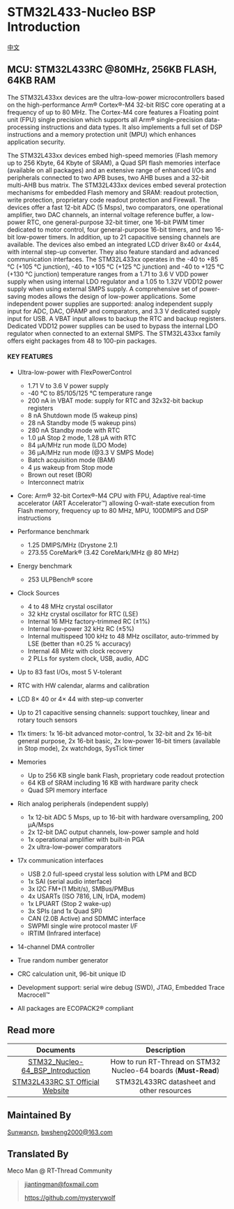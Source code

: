 # STM32L433-Nucleo BSP Introduction

[中文](README_zh.md) 

## MCU: STM32L433RC @80MHz, 256KB FLASH,  64KB RAM

The STM32L433xx devices are the ultra-low-power microcontrollers based on the high-performance Arm® Cortex®-M4 32-bit RISC core operating at a frequency of up to 80 MHz. The Cortex-M4 core features a Floating point unit (FPU) single precision which supports all Arm® single-precision data-processing instructions and data types. It also implements a full set of DSP instructions and a memory protection unit (MPU) which enhances application security.

The STM32L433xx devices embed high-speed memories (Flash memory up to 256 Kbyte, 64 Kbyte of SRAM), a Quad SPI flash memories interface (available on all packages) and an extensive range of enhanced I/Os and peripherals connected to two APB buses, two AHB buses and a 32-bit multi-AHB bus matrix.
The STM32L433xx devices embed several protection mechanisms for embedded Flash memory and SRAM: readout protection, write protection, proprietary code readout protection and Firewall.
The devices offer a fast 12-bit ADC (5 Msps), two comparators, one operational amplifier, two DAC channels, an internal voltage reference buffer, a low-power RTC, one general-purpose 32-bit timer, one 16-bit PWM timer dedicated to motor control, four general-purpose 16-bit timers, and two 16-bit low-power timers.
In addition, up to 21 capacitive sensing channels are available. The devices also embed an integrated LCD driver 8x40 or 4x44, with internal step-up converter.
They also feature standard and advanced communication interfaces.
The STM32L433xx operates in the -40 to +85 °C (+105 °C junction), -40 to +105 °C (+125 °C junction) and -40 to +125 °C (+130 °C junction) temperature ranges from a 1.71 to 3.6 V VDD power supply when using internal LDO regulator and a 1.05 to 1.32V VDD12 power supply when using external SMPS supply. A comprehensive set of power-saving modes allows the design of low-power applications.
Some independent power supplies are supported: analog independent supply input for ADC, DAC, OPAMP and comparators, and 3.3 V dedicated supply input for USB. A VBAT input allows to backup the RTC and backup registers. Dedicated VDD12 power supplies can be used to bypass the internal LDO regulator when connected to an external SMPS.
The STM32L433xx family offers eight packages from 48 to 100-pin packages.

#### KEY FEATURES

- Ultra-low-power with FlexPowerControl
  - 1.71 V to 3.6 V power supply
  - -40 °C to 85/105/125 °C temperature range
  - 200 nA in VBAT mode: supply for RTC and 32x32-bit backup registers
  - 8 nA Shutdown mode (5 wakeup pins)
  - 28 nA Standby mode (5 wakeup pins)
  - 280 nA Standby mode with RTC
  - 1.0 μA Stop 2 mode, 1.28 μA with RTC
  - 84 μA/MHz run mode (LDO Mode)
  - 36 μA/MHz run mode (@3.3 V SMPS Mode)
  - Batch acquisition mode (BAM)
  - 4 μs wakeup from Stop mode
  - Brown out reset (BOR)
  - Interconnect matrix
- Core: Arm® 32-bit Cortex®-M4 CPU with FPU, Adaptive real-time accelerator (ART Accelerator™) allowing 0-wait-state execution from Flash memory, frequency up to 80 MHz, MPU, 100DMIPS and DSP instructions
- Performance benchmark
  - 1.25 DMIPS/MHz (Drystone 2.1)
  - 273.55 CoreMark® (3.42 CoreMark/MHz @ 80 MHz)
- Energy benchmark
  - 253 ULPBench® score
- Clock Sources
  - 4 to 48 MHz crystal oscillator
  - 32 kHz crystal oscillator for RTC (LSE)
  - Internal 16 MHz factory-trimmed RC (±1%)
  - Internal low-power 32 kHz RC (±5%)
  - Internal multispeed 100 kHz to 48 MHz oscillator, auto-trimmed by LSE (better than ±0.25 % accuracy)
  - Internal 48 MHz with clock recovery
  - 2 PLLs for system clock, USB, audio, ADC
- Up to 83 fast I/Os, most 5 V-tolerant
- RTC with HW calendar, alarms and calibration
- LCD 8× 40 or 4× 44 with step-up converter
- Up to 21 capacitive sensing channels: support touchkey, linear and rotary touch sensors

- 11x timers: 1x 16-bit advanced motor-control, 1x 32-bit and 2x 16-bit general purpose, 2x 16-bit basic, 2x low-power 16-bit timers (available in Stop mode), 2x watchdogs, SysTick timer
- Memories
  - Up to 256 KB single bank Flash, proprietary code readout protection
  - 64 KB of SRAM including 16 KB with hardware parity check
  - Quad SPI memory interface
- Rich analog peripherals (independent supply)
  - 1x 12-bit ADC 5 Msps, up to 16-bit with hardware oversampling, 200 μA/Msps
  - 2x 12-bit DAC output channels, low-power sample and hold
  - 1x operational amplifier with built-in PGA
  - 2x ultra-low-power comparators
- 17x communication interfaces
  - USB 2.0 full-speed crystal less solution with LPM and BCD
  - 1x SAI (serial audio interface)
  - 3x I2C FM+(1 Mbit/s), SMBus/PMBus
  - 4x USARTs (ISO 7816, LIN, IrDA, modem)
  - 1x LPUART (Stop 2 wake-up)
  - 3x SPIs (and 1x Quad SPI)
  - CAN (2.0B Active) and SDMMC interface
  - SWPMI single wire protocol master I/F
  - IRTIM (Infrared interface)
- 14-channel DMA controller
- True random number generator
- CRC calculation unit, 96-bit unique ID
- Development support: serial wire debug (SWD), JTAG, Embedded Trace Macrocell™
- All packages are ECOPACK2® compliant



## Read more

|                          Documents                           |                         Description                          |
| :----------------------------------------------------------: | :----------------------------------------------------------: |
| [STM32_Nucleo-64_BSP_Introduction](../docs/STM32_Nucleo-64_BSP_Introduction.md) | How to run RT-Thread on STM32 Nucleo-64 boards (**Must-Read**) |
| [STM32L433RC ST Official Website](https://www.st.com/en/microcontrollers-microprocessors/stm32l433rc.html#documentation) |          STM32L433RC datasheet and other resources           |



## Maintained By

[Sunwancn](https://github.com/Sunwancn), <bwsheng2000@163.com>



## Translated By

Meco Man @ RT-Thread Community

> jiantingman@foxmail.com 
>
> https://github.com/mysterywolf